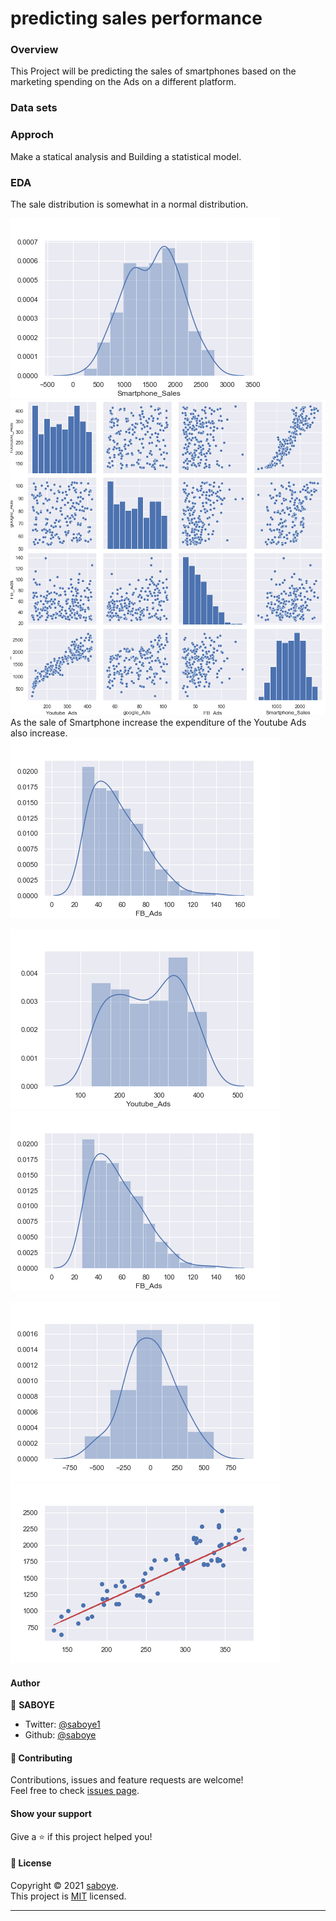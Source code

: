 # predicting sales performance

### Overview
This Project will be predicting the sales of smartphones based on the marketing spending on the Ads on a different platform. 

### Data sets

### Approch 
Make a statical analysis and Building a statistical model. 

### EDA 
 The sale distribution is somewhat in a normal distribution. 
 
<img src="./images/sales.png" alt="sales">
 
<img src="./images/pairplot.png" alt="sales">
As the sale of Smartphone increase the expenditure of the Youtube Ads also increase. 

<img src="./images/facebook.png" alt="sales">


<img src="./images/youtub.png" alt="sales"><img src="./images/facebook.png" alt="sales"></li>


<img src="./images/result.png" alt="sales">

<img src="./images/test.png" alt="sales">




#### Author

👤 **SABOYE**

* Twitter: [@saboye1](https://twitter.com/saboye1 )
* Github: [@saboye](https://github.com/saboye)

#### 🤝 Contributing

Contributions, issues and feature requests are welcome!<br />Feel free to check [issues page](https://github.com/saboye/predicting-sales-performance/issues).

#### Show your support

Give a ⭐️ if this project helped you!

#### 📝 License

Copyright © 2021 [saboye](https://github.com/saboye).<br />
This project is [MIT](https://github.com/saboye/predicting-sales-performance/blob/master/LICENSE) licensed.

***
